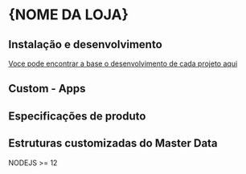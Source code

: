 # {NOME DA LOJA}

## Instalação e desenvolvimento

[Voce pode encontrar a base o desenvolvimento de cada projeto aqui](https://gitlab.com/agenciam3/pattern/documentacao/-/blob/master/vtex/IO/implementa%C3%A7%C3%A3o-io.md)

## Custom - Apps

## Especificações de produto

## Estruturas customizadas do Master Data

NODEJS >= 12
